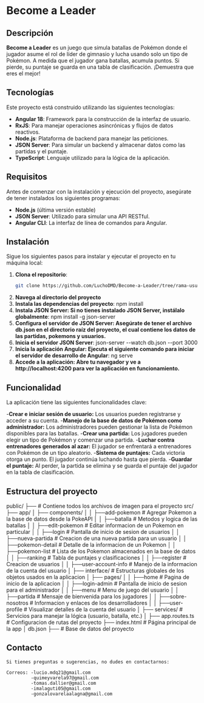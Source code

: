 # Become a Leader

## Descripción

**Become a Leader** es un juego que simula batallas de Pokémon donde el jugador asume el rol de líder de gimnasio y lucha usando solo un tipo de Pokémon. A medida que el jugador gana batallas, acumula puntos. Si pierde, su puntaje se guarda en una tabla de clasificación. ¡Demuestra que eres el mejor!

## Tecnologías

Este proyecto está construido utilizando las siguientes tecnologías:

- **Angular 18**: Framework para la construcción de la interfaz de usuario.
- **RxJS**: Para manejar operaciones asincrónicas y flujos de datos reactivos.
- **Node.js**: Plataforma de backend para manejar las peticiones.
- **JSON Server**: Para simular un backend y almacenar datos como las partidas y el puntaje.
- **TypeScript**: Lenguaje utilizado para la lógica de la aplicación.

## Requisitos

Antes de comenzar con la instalación y ejecución del proyecto, asegúrate de tener instalados los siguientes programas:

- **Node.js** (última versión estable)
- **JSON Server**: Utilizado para simular una API RESTful.
- **Angular CLI**: La interfaz de línea de comandos para Angular.

## Instalación

Sigue los siguientes pasos para instalar y ejecutar el proyecto en tu máquina local:

1. **Clona el repositorio**:
   ```bash
   git clone https://github.com/LuchoDMD/Become-a-Leader/tree/rama-usuario

2. **Navega al directorio del proyecto**
3. **Instala las dependencias del proyecto**:
    npm install
4. **Instala JSON Server: Si no tienes instalado JSON Server, instálalo globalmente**:
    npm install -g json-server
5. **Configura el servidor de JSON Server: Asegúrate de tener el archivo db.json en el directorio raíz del proyecto, el cual contiene los datos de las partidas, pokemons y usuarios.**
6. **Inicia el servidor JSON Server**:
    json-server --watch db.json --port 3000
7. **Inicia la aplicación Angular: Ejecuta el siguiente comando para iniciar el servidor de desarrollo de Angular**:
    ng serve
8. **Accede a la aplicación: Abre tu navegador y ve a http://localhost:4200 para ver la aplicación en funcionamiento.**

## Funcionalidad
La aplicación tiene las siguientes funcionalidades clave:

-**Crear e iniciar sesión de usuario:** Los usuarios pueden registrarse y acceder a su cuenta.
-**Manejo de la base de datos de Pokémon como administrador:** Los administradores pueden gestionar la lista de Pokémon disponibles para las batallas.
-**Crear una partida:** Los jugadores pueden elegir un tipo de Pokémon y comenzar una partida.
-**Luchar contra entrenadores generados al azar:** El jugador se enfrentará a entrenadores con Pokémon de un tipo aleatorio.
-**Sistema de puntajes:** Cada victoria otorga un punto. El jugador continúa luchando hasta que pierda.
-**Guardar el puntaje:** Al perder, la partida se elimina y se guarda el puntaje del jugador en la tabla de clasificación.

## Estructura del proyecto
public/
├── # Contiene todos los archivos de imagen para el proyecto
src/
├── app/
│   ├── components/
│   │    ├──add-pokemon         # Agregar Pokemon a la base de datos desde la PokeAPI
│   │    ├──batalla             # Metodos y logica de las batallas
│   │    ├──edit-pokemon        # Editar informacion de un Pokemon en particular
│   │    ├──login               # Pantalla de inicio de sesion de usuarios
│   │    ├──nueva-partida       # Creacion de una nueva partida para un usuario
│   │    ├──pokemon-detail      # Detalle de la informacion de un Pokemon
│   │    ├──pokemon-list        # Lista de los Pokemon almacenados en la base de datos
│   │    ├──ranking             # Tabla de puntajes y clasificaciones
│   │    ├──register            # Creacion de usuarios
│   │    ├──user-account-info   # Manejo de la informacion de la cuenta del usuario
│   ├── interface/              # Estructuras globales de los objetos usados en la aplicacion
│   ├── pages/
│   │    ├──home                # Pagina de inicio de la aplicacion
│   │    ├──login-admin         # Pantalla de inicio de sesion para el administrador
│   │    ├──menu                # Menu de juego del usuario
│   │    ├──partida             # Mensaje de bienvenida para los jugadores
│   │    ├──sobre-nosotros      # Informacion y enlaces de los desarrolladores
│   │    ├──user-profile        # Visualizar detalles de la cuenta del usuario
│   ├── services/               # Servicios para manejar la lógica (usuario, batalla, etc.)
│   ├── app.routes.ts           # Configuracion de rutas del proyecto
├── index.html                  # Página principal de la app
│
db.json
├── # Base de datos del proyecto

## Contacto
    Si tienes preguntas o sugerencias, no dudes en contactarnos:

    Correos: -lucio.mdq21@gmail.com
             -quimeyvarela97@gmail.com
             -tomas.dallier@gmail.com
             -imalaguti05@gmail.com
             -gonzalovarelaalagna@gmail.com
